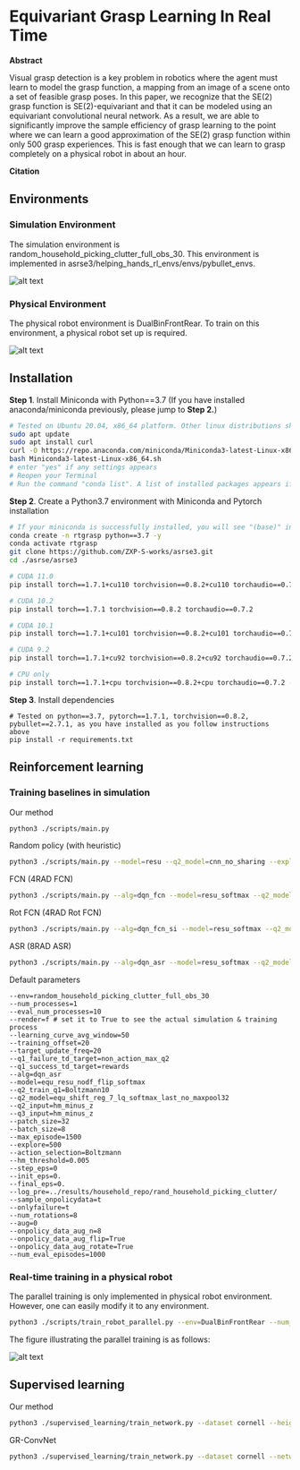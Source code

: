 # Equivariant Grasp Learning In Real Time

**Abstract**

Visual grasp detection is a key problem in robotics where the agent must learn to model the grasp function, a mapping 
from an image of a scene onto a set of feasible grasp poses. In this paper, we recognize that the SE(2) grasp function 
is SE(2)-equivariant and that it can be modeled using an equivariant convolutional neural network. As a result, we are
able to significantly improve the sample efficiency of grasp learning to the point where we can learn a good
approximation of the SE(2) grasp function within only 500 grasp experiences. This is fast enough that we can learn to
grasp completely on a physical robot in about an hour. 


**Citation**





## Environments

### Simulation Environment

The simulation environment is random_household_picking_clutter_full_obs_30. This environment is implemented in asrse3/helping_hands_rl_envs/envs/pybullet_envs.

![alt text](./images/simulation_env.png)

### Physical Environment
The physical robot environment is DualBinFrontRear. To train on this environment, a physical robot set up is required.

![alt text](./images/UR5_setup.png)


## Installation

**Step 1**. Install Miniconda with Python==3.7 (If you have installed anaconda/miniconda previously, please jump to **Step 2.**)

```bash
# Tested on Ubuntu 20.04, x86_64 platform. Other linux distributions should work. Other platform users please refer to "https://docs.conda.io/en/latest/miniconda.html" for platform-specific miniconda downloading
sudo apt update
sudo apt install curl
curl -O https://repo.anaconda.com/miniconda/Miniconda3-latest-Linux-x86_64.sh
bash Miniconda3-latest-Linux-x86_64.sh
# enter "yes" if any settings appears
# Reopen your Terminal
# Run the command "conda list". A list of installed packages appears if it has been installed correctly.
```

**Step 2**. Create a Python3.7 environment with Miniconda and Pytorch installation

```bash
# If your miniconda is successfully installed, you will see "(base)" in front of your username
conda create -n rtgrasp python==3.7 -y
conda activate rtgrasp
git clone https://github.com/ZXP-S-works/asrse3.git
cd ./asrse/asrse3

# CUDA 11.0
pip install torch==1.7.1+cu110 torchvision==0.8.2+cu110 torchaudio==0.7.2 -f https://download.pytorch.org/whl/torch_stable.html

# CUDA 10.2
pip install torch==1.7.1 torchvision==0.8.2 torchaudio==0.7.2

# CUDA 10.1
pip install torch==1.7.1+cu101 torchvision==0.8.2+cu101 torchaudio==0.7.2 -f https://download.pytorch.org/whl/torch_stable.html

# CUDA 9.2
pip install torch==1.7.1+cu92 torchvision==0.8.2+cu92 torchaudio==0.7.2 -f https://download.pytorch.org/whl/torch_stable.html

# CPU only
pip install torch==1.7.1+cpu torchvision==0.8.2+cpu torchaudio==0.7.2 -f https://download.pytorch.org/whl/torch_stable.html


```

**Step 3**. Install dependencies

```
# Tested on python==3.7, pytorch==1.7.1, torchvision==0.8.2, pybullet==2.7.1, as you have installed as you follow instructions above
pip install -r requirements.txt
```



## Reinforcement learning


### Training baselines in simulation

Our method
```bash
python3 ./scripts/main.py 
```

Random policy (with heuristic)
```bash
python3 ./scripts/main.py --model=resu --q2_model=cnn_no_sharing --explore=10000 --training_offset=10000 --init_eps=1. --final_eps=1. 
```

FCN (4RAD FCN)
```bash
python3 ./scripts/main.py --alg=dqn_fcn --model=resu_softmax --q2_model=cnn_no_sharing_softmax --aug=1 --training_iters=4 --action_selection=egreedy --init_eps=0.5 --final_eps=0.1 --q1_failure_td_target=rewards --sample_onpolicydata=f --onlyfailure=f
```

Rot FCN (4RAD Rot FCN)
```bash
python3 ./scripts/main.py --alg=dqn_fcn_si --model=resu_softmax --q2_model=cnn_no_sharing_softmax --aug=1 --training_iters=4 --action_selection=egreedy --init_eps=0.5 --final_eps=0.1 --q1_failure_td_target=rewards --sample_onpolicydata=f --onlyfailure=f
```

ASR (8RAD ASR)
```bash
python3 ./scripts/main.py --alg=dqn_asr --model=resu_softmax --q2_model=cnn_no_sharing_softmax --aug=1 --training_iters=8 --action_selection=egreedy --init_eps=0.5 --final_eps=0.1 --q1_failure_td_target=rewards --sample_onpolicydata=f --onlyfailure=f
```

Default parameters

```
--env=random_household_picking_clutter_full_obs_30
--num_processes=1
--eval_num_processes=10
--render=f # set it to True to see the actual simulation & training process
--learning_curve_avg_window=50
--training_offset=20
--target_update_freq=20
--q1_failure_td_target=non_action_max_q2
--q1_success_td_target=rewards
--alg=dqn_asr
--model=equ_resu_nodf_flip_softmax
--q2_train_q1=Boltzmann10
--q2_model=equ_shift_reg_7_lq_softmax_last_no_maxpool32
--q2_input=hm_minus_z
--q3_input=hm_minus_z
--patch_size=32 
--batch_size=8
--max_episode=1500
--explore=500
--action_selection=Boltzmann
--hm_threshold=0.005
--step_eps=0
--init_eps=0.
--final_eps=0. 
--log_pre=../results/household_repo/rand_household_picking_clutter/ 
--sample_onpolicydata=t 
--onlyfailure=t 
--num_rotations=8 
--aug=0
--onpolicy_data_aug_n=8 
--onpolicy_data_aug_flip=True 
--onpolicy_data_aug_rotate=True 
--num_eval_episodes=1000
```

### Real-time training in a physical robot
The parallel training is only implemented in physical robot environment. However, one can easily modify it to any environment.

```bash
python3 ./scripts/train_robot_parallel.py --env=DualBinFrontRear --num_processes=1 --eval_num_processes=10 --render=f --learning_curve_avg_window=50 --training_offset=20 --target_update_freq=20 --q1_failure_td_target=non_action_max_q2 --q1_success_td_target=rewards --alg=dqn_asr --model=equ_resu_nodf_flip_softmax --q2_train_q1=Boltzmann10 --q2_model=equ_shift_reg_7_lq_softmax_last_no_maxpool32 --q2_input=hm_minus_z --q3_input=hm_minus_z --patch_size=32 --batch_size=16 --max_episode=1000 --explore=500 --action_selection=Boltzmann --hm_threshold=0.015 --step_eps=0 --init_eps=0. --final_eps=0. --log_pre=../results/household_repo/rand_household_picking_clutter/ --sample_onpolicydata=t --onlyfailure=t --num_rotations=8 --aug=f --onpolicy_data_aug_n=16 --onpolicy_data_aug_flip=True --onpolicy_data_aug_rotate=True
```

The figure illustrating the parallel training is as follows:

![alt text](./images/dualbin_paralle_run.png)


## Supervised learning

Our method
```bash
python3 ./supervised_learning/train_network.py --dataset cornell --heightmap_size=96 --action_pixel_range=96 --network=ours_method --train_with_centers=f --normalize_depth=True --batches-per-epoch=100 --use_length=400 --use-depth=1 --use-rgb=0 --num-workers=0 --split=0.75 --dataset-path=/home/zxp-s-works/robotic-grasping/dataset/Cornell_Grasping_Dataset --description training_cornell --alg=dqn_asr --model=equ_resu_nodf_flip_softmax --q1_train_q2=2 --q2_model=equ_shift_reg_7_lq_softmax_last_no_maxpool32 --q2_predict_width=t --patch_size=32 --log_pre=../results/household_repo/rand_household_picking_clutter/sl/ --num_rotations=16
```

GR-ConvNet
```bash
python3 ./supervised_learning/train_network.py --dataset cornell --network=grconvnet3 --normalize_depth=True --batches-per-epoch=100 --use_length=400 --use-depth=1 --use-rgb=0 --num-workers=0 --split=0.75 --dataset-path=/home/zxp-s-works/robotic-grasping/dataset/Cornell_Grasping_Dataset --description training_cornell --log_pre=../results/household_repo/rand_household_picking_clutter/sl/
```
